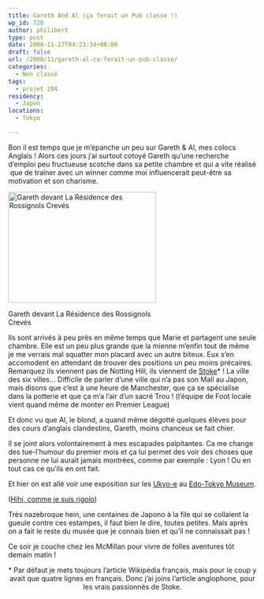 ```yaml
---
title: Gareth And Al (ça ferait un Pub classe !)
wp_id: 720
author: philibert
type: post
date: 2008-11-27T04:23:34+00:00
draft: false
url: /2008/11/gareth-al-ca-ferait-un-pub-classe/
categories:
  - Non classé
tags:
  - projet 204
residency:
  - Japon
locations:
  - Tokyo

---
```

Bon il est temps que je m&rsquo;épanche un peu sur Gareth & Al, mes colocs Anglais ! Alors ces jours j&rsquo;ai surtout cotoyé Gareth qu&rsquo;une recherche d&#8217;emploi peu fructueuse scotche dans sa petite chambre et qui a vite réalisé  que de traîner avec un winner comme moi influencerait peut-être sa motivation et son charisme.

<div id="attachment_723" class="wp-caption alignright" style="max-width: 300px">
  <a href="http://benmerde.com/wp-content{{< aws >}}/uploads/img_5403.jpg"><img class="size-medium wp-image-723" title="img_5403" src="http://benmerde.com/wp-content{{< aws >}}/uploads/img_5403.jpg" alt="Gareth devant La Résidence des Rossignols Crevés" width="300" height="225" /></a>
  
  <p class="wp-caption-text">
    Gareth devant La Résidence des Rossignols Crevés
  </p>
</div>

Ils sont arrivés à peu près en même temps que Marie et partagent une seule chambre. Elle est un peu plus grande que la mienne m&rsquo;enfin tout de même je me verrais mal squatter mon placard avec un autre biteux. Eux s&rsquo;en accomodent en attendant de trouver des positions un peu moins précaires. Remarquez ils viennent pas de Notting Hill, ils viennent de <a title="Stoke" href="http://en.wikipedia.org/wiki/Stoke-on-Trent" target="_blank">Stoke</a>* ! La ville des six villes&#8230; Difficile de parler d&rsquo;une ville qui n&rsquo;a pas son Mall au Japon, mais disons que c&rsquo;est à une heure de Manchester, que ça se spécialise dans la potterie et que ça m&rsquo;a l&rsquo;air d&rsquo;un sacré Trou ! (l&rsquo;équipe de Foot locale vient quand même de monter en Premier League)

Et donc vu que Al, le blond, a quand même dégotté quelques élèves pour des cours d&rsquo;anglais clandestins, Gareth, moins chanceux se fait chier.
  
Il se joint alors volontairement à mes escapades palpitantes. Ca me change des tue-l&rsquo;humour du premier mois et ça lui permet des voir des choses que personne ne lui aurait jamais montrées, comme par exemple : Lyon ! Ou en tout cas ce qu&rsquo;ils en ont fait.
  
Et hier on est allé voir une exposition sur les <a title="Ukyo-e" href="http://fr.wikipedia.org/wiki/Ukiyo-e" target="_blank">Ukyo-e</a> au <a title="hihihi" href="http://ja.wikipedia.org/wiki/東京都江戸東京博物館" target="_blank">Edo-Tokyo Museum</a>.
  
(<a title="Edo-Tokyo Museum" href="http://en.wikipedia.org/wiki/Edo-Tokyo_Museum" target="_blank">Hihi, comme je suis rigolo</a>) 
  
Très nazebroque hein, une centaines de Japono à la file qui se collaient la gueule contre ces estampes, il faut bien le dire, toutes petites. Mais après on a fait le reste du musée que je connais bien et qu&rsquo;il ne connaissait pas !

Ce soir je couche chez les McMillan pour vivre de folles aventures tôt demain matin ! 

<p style="text-align: center;">
  * Par défaut je mets toujours l&rsquo;article Wikipédia français, mais pour le coup y avait que quatre lignes en français. Donc j&rsquo;ai joins l&rsquo;article anglophone, pour les vrais passionnés de Stoke.
</p>